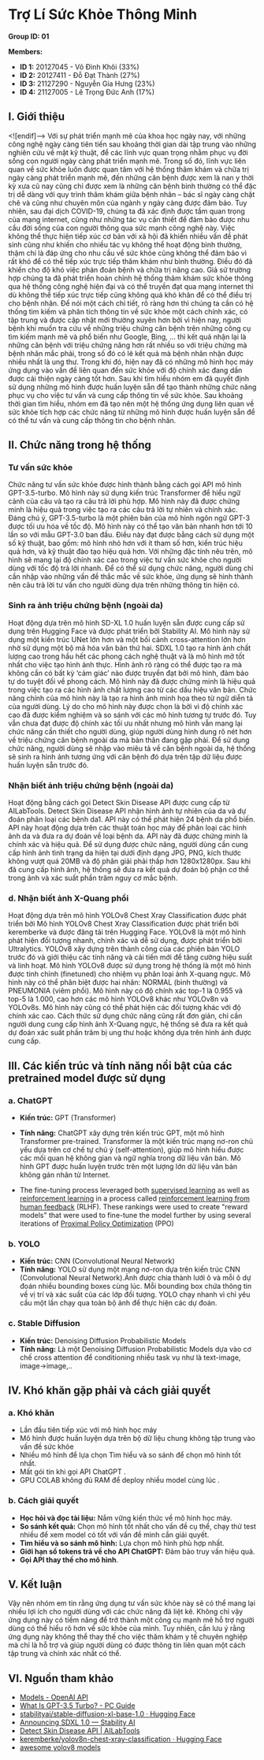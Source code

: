 
# Trợ Lí Sức Khỏe Thông Minh

**Group ID: 01**

**Members:**
- **ID 1:** 20127045 - Võ Đình Khôi (33%)
- **ID 2:** 20127411 - Đỗ Đạt Thành (27%)
- **ID 3:** 21127290 - Nguyễn Gia Hưng (23%)
- **ID 4:** 21127005 - Lê Trọng Đức Anh (17%)

## I. Giới thiệu

<![endif]--> Với sự phát triển mạnh mẽ của khoa học ngày nay, với những công nghệ ngày càng tiên tiến sau khoảng thời gian dài tập trung vào những nghiên cứu về mặt kỹ thuật, để các lĩnh vực quan trọng nhằm phục vụ đời sống con người ngày càng phát triển mạnh mẽ. Trong số đó, lĩnh vực liên quan về sức khỏe luôn được quan tâm với hệ thống thăm khám và chữa trị ngày càng phát triển mạnh mẽ, đến những căn bệnh được xem là nan y thời kỳ xưa cũ nay cũng chỉ được xem là những căn bệnh bình thường có thể đặc trị dễ dàng với quy trình thăm khám giữa bệnh nhân – bác sĩ ngày càng chặt chẽ và cũng như chuyên môn của ngành y ngày càng được đảm bảo. Tuy nhiên, sau đại dịch COVID-19, chúng ta đã xác định được tầm quan trọng của mạng internet, cũng như những tác vụ cần thiết để đảm bảo được nhu cầu đời sống của con người thông qua sức mạnh công nghệ này. Việc không thể thực hiện tiếp xúc cơ bản với xã hội đã khiến nhiều vấn đề phát sinh cũng như khiến cho nhiều tác vụ không thể hoạt động bình thường, thậm chí là đáp ứng cho nhu cầu về sức khỏe cũng không thể đảm bảo vì rất khó để có thể tiếp xúc trực tiếp thăm khám như bình thường. Điều đó đã khiến cho độ khó việc phán đoán bệnh và chữa trị nâng cao. Giả sử trường hợp chúng ta đã phát triển hoàn chỉnh hệ thống thăm khám sức khỏe thông qua hệ thống công nghệ hiện đại và có thể truyền đạt qua mạng internet thì dù không thể tiếp xúc trực tiếp cũng không quá khó khăn để có thể điều trị cho bệnh nhân. Để nói một cách chi tiết, rõ ràng hơn thì chúng ta cần có hệ thống tìm kiếm và phân tích thông tin về sức khỏe một cách chính xác, có tập trung và được cập nhật mới thường xuyên hơn bởi vì hiện nay, người bệnh khi muốn tra cứu về những triệu chứng căn bệnh trên những công cụ tìm kiếm mạnh mẽ và phổ biến như Google, Bing, … thì kết quả nhận lại là những căn bệnh với triệu chứng năng hơn rất nhiều so với triệu chứng mà bệnh nhân mắc phải, trong số đó có lẽ kết quả mà bệnh nhân nhận được nhiều nhất là ung thư. Trong khi đó, hiện nay đã có những mô hình học máy ứng dụng vào vấn đề liên quan đến sức khỏe với độ chính xác đang dần được cải thiện ngày càng tốt hơn. Sau khi tìm hiểu nhóm em đã quyết định sử dụng những mô hình được huấn luyện sẵn để tạo thành những chức năng phục vụ cho việc tư vấn và cung cấp thông tin về sức khỏe. Sau khoảng thời gian tìm hiểu, nhóm em đã tạo nên một hệ thống ứng dụng liên quan về sức khỏe tích hợp các chức năng từ những mô hình được huấn luyện sẵn để có thể tư vấn và cung cấp thông tin cho bệnh nhân.

## II. Chức năng trong hệ thống

### Tư vấn sức khỏe

 Chức năng tư vấn sức khỏe được hình thành bằng cách gọi API mô hình GPT-3.5-turbo. Mô hình này sử dụng kiến trúc Transformer để hiểu ngữ cảnh của câu và tạo ra câu trả lời phù hợp. Mô hình này đã được chứng minh là hiệu quả trong việc tạo ra các câu trả lời tự nhiên và chính xác. Đáng chú ý, GPT-3.5-turbo là một phiên bản của mô hình ngôn ngữ GPT-3 được tối ưu hóa về tốc độ. Mô hình này có thể tạo văn bản nhanh hơn tới 10 lần so với mẫu GPT-3.0 ban đầu. Điều này đạt được bằng cách sử dụng một số kỹ thuật, bao gồm: mô hình nhỏ hơn với ít tham số hơn, kiến trúc hiệu quả hơn, và kỹ thuật đào tạo hiệu quả hơn. Với những đặc tính nêu trên, mô hình sẽ mang lại độ chính xác cao trong việc tư vấn sức khỏe cho người dùng với tốc độ trả lời nhanh. Để có thể sử dụng chức năng, người dùng chỉ cần nhập vào những vấn đề thắc mắc về sức khỏe, ứng dụng sẽ hình thành nên câu trả lời tư vấn cho người dùng dựa trên những thông tin hiện có.
 

### Sinh ra ảnh triệu chứng bệnh (ngoài da)

Hoạt động dựa trên mô hình SD-XL 1.0 huấn luyện sẵn được cung cấp sử dụng trên Hugging Face và được phát triển bởi Stability AI. Mô hình này sử dụng một kiến trúc UNet lớn hơn và một bối cảnh cross-attention lớn hơn nhờ sử dụng một bộ mã hóa văn bản thứ hai. SDXL 1.0 tạo ra hình ảnh chất lượng cao trong hầu hết các phong cách nghệ thuật và là mô hình mở tốt nhất cho việc tạo hình ảnh thực. Hình ảnh rõ ràng có thể được tạo ra mà không cần có bất kỳ ‘cảm giác’ nào được truyền đạt bởi mô hình, đảm bảo tự do tuyệt đối về phong cách. Mô hình này đã được chứng minh là hiệu quả trong việc tạo ra các hình ảnh chất lượng cao từ các dấu hiệu văn bản. Chức năng chính của mô hình này là tạo ra hình ảnh minh họa theo từ ngữ diễn tả của người dùng. Lý do cho mô hình này được chọn là bởi vì độ chính xác cao đã được kiểm nghiệm và so sánh với các mô hình tương tự trước đó. Tuy vẫn chưa đạt được độ chính xác tối ưu nhất nhưng mô hình vẫn mang lại chức năng cần thiết cho người dùng, giúp người dùng hình dung rõ nét hơn về triệu chứng căn bệnh ngoài da mà bản thân đang gặp phải. Để sử dụng chức năng, người dùng sẽ nhập vào miêu tả về căn bệnh ngoài da, hệ thống sẽ sinh ra hình ảnh tương ứng với căn bệnh đó dựa trên tập dữ liệu được huấn luyện sẵn trước đó.

### Nhận biết ảnh triệu chứng bệnh (ngoài da)

Hoạt động bằng cách gọi Detect Skin Disease API được cung cấp từ AILabTools. Detect Skin Disease API nhận hình ảnh tự nhiên của da và dự đoán phân loại các bệnh da1. API này có thể phát hiện 24 bệnh da phổ biến. API này hoạt động dựa trên các thuật toán học máy để phân loại các hình ảnh da và đưa ra dự đoán về loại bệnh da. API này đã được chứng minh là chính xác và hiệu quả. Để sử dụng được chức năng, người dùng cần cung cấp hình ảnh tình trạng da hiện tại dưới định dạng JPG, PNG, kích thước không vượt quá 20MB và độ phân giải phải thấp hơn 1280x1280px. Sau khi đã cung cấp hình ảnh, hệ thống sẽ đưa ra kết quả dự đoán bộ phận cơ thể trong ảnh và xác suất phần trăm nguy cơ mắc bệnh.

### d. Nhận biết ảnh X-Quang phổi

Hoạt động dựa trên mô hình YOLOv8 Chest Xray Classification được phát triển bởi Mô hình YOLOv8 Chest Xray Classification được phát triển bởi keremberke và được đăng tải trên Hugging Face. YOLOv8 là một mô hình phát hiện đối tượng nhanh, chính xác và dễ sử dụng, được phát triển bởi Ultralytics. YOLOv8 xây dựng trên thành công của các phiên bản YOLO trước đó và giới thiệu các tính năng và cải tiến mới để tăng cường hiệu suất và linh hoạt. Mô hình YOLOv8 được sử dụng trong hệ thống là một mô hình được tinh chỉnh (finetuned) cho nhiệm vụ phân loại ảnh X-quang ngực. Mô hình này có thể phân biệt được hai nhãn: NORMAL (bình thường) và PNEUMONIA (viêm phổi). Mô hình này có độ chính xác top-1 là 0.955 và top-5 là 1.000, cao hơn các mô hình YOLOv8 khác như YOLOv8n và YOLOv8s. Mô hình này cũng có thể phát hiện các đối tượng khác với độ chính xác cao. Cách thức sử dụng chức năng cũng rất đơn giản, chỉ cần người dung cung cấp hình ảnh X-Quang ngực, hệ thống sẽ đưa ra kết quả dự đoán xác suất phần trăm bị ung thư hoặc không dựa trên hình ảnh được cung cấp.

## III. Các kiến trúc và tính năng nổi bật của các pretrained model được sử dụng

### a. ChatGPT

- **Kiến trúc:** GPT (Transformer)
- **Tính năng:** ChatGPT xây dựng trên kiến trúc GPT, một mô hình Transformer pre-trained. Transformer là một kiến trúc mạng nơ-ron chủ yếu dựa trên cơ chế tự chú ý (self-attention), giúp mô hình hiểu được các mối quan hệ không gian và ngữ nghĩa trong dữ liệu văn bản. Mô hình GPT được huấn luyện trước trên một lượng lớn dữ liệu văn bản không gán nhãn từ Internet.

- The fine-tuning process leveraged both [supervised learning](https://en.wikipedia.org/wiki/Supervised_learning "Supervised learning") as well as [reinforcement learning](https://en.wikipedia.org/wiki/Reinforcement_learning "Reinforcement learning") in a process called [reinforcement learning from human feedback](https://en.wikipedia.org/wiki/Reinforcement_learning_from_human_feedback "Reinforcement learning from human feedback") (RLHF). These rankings were used to create "reward models" that were used to fine-tune the model further by using several iterations of [Proximal Policy Optimization](https://en.wikipedia.org/wiki/Proximal_Policy_Optimization "Proximal Policy Optimization") (PPO)

### b. YOLO

- **Kiến trúc:** CNN (Convolutional Neural Network)
- **Tính năng:** YOLO sử dụng một mạng nơ-ron dựa trên kiến trúc CNN (Convolutional Neural Network).Ảnh được chia thành lưới ô và mỗi ô dự đoán nhiều bounding boxes cùng lúc. Mỗi bounding box chứa thông tin về vị trí và xác suất của các lớp đối tượng. YOLO chạy nhanh vì chỉ yêu cầu một lần chạy qua toàn bộ ảnh để thực hiện các dự đoán.


### c. Stable Diffusion

- **Kiến trúc:** Denoising Diffusion Probabilistic Models
- **Tính năng:** Là một Denoising Diffusion Probabilistic Models dựa vào cơ chế cross attention để conditioning nhiều task vụ như là text-image, image->image,..

## IV. Khó khăn gặp phải và cách giải quyết

### a. Khó khăn

- Lần đầu tiên tiếp xúc với mô hình học máy
- Mô hình được huấn luyện dựa trên bộ dữ liệu chung không tập trung vào vấn đề sức khỏe
- Nhiều mô hình để lựa chọn Tìm hiểu và so sánh để chọn mô hình tốt nhất.
- Mất gói tin khi gọi API ChatGPT .
- GPU COLAB không đủ RAM  để deploy nhiều model cùng lúc .

### b. Cách giải quyết

- **Học hỏi và đọc tài liệu:** Nắm vững kiến thức về mô hình học máy.
- **So sánh kết quả:** Chọn mô hình tốt nhất cho vấn đề cụ thể, chạy thử test nhiều để xem model có tốt với vấn đề mình cần giải quyết.
- **Tìm hiểu và so sánh mô hình:** Lựa chọn mô hình phù hợp nhất.
- **Giới hạn số tokens trả về cho API ChatGPT:** Đảm bảo truy vấn hiệu quả.
- **Gọi API thay thế cho mô hình**.

## V. Kết luận

Vậy nên nhóm em tin rằng ứng dụng tư vấn sức khỏe này sẽ có thể mang lại nhiều lợi ích cho người dùng với các chức năng đã liệt kê. Không chỉ vậy ứng dụng này có tiềm năng để trở thành một công cụ mạnh mẽ hỗ trợ người dùng có thể hiểu rõ hơn về sức khỏe của mình. Tuy nhiên, cần lưu ý rằng ứng dụng này không thể thay thế cho việc thăm khám y tế chuyên nghiệp mà chỉ là hỗ trợ và giúp người dùng có được thông tin liên quan một cách tập trung và chính xác nhất có thể.

## VI. Nguồn tham khảo

- [Models - OpenAI API](https://platform.openai.com/docs/models/gpt-3-5)
-  [What Is GPT-3.5 Turbo? - PC Guide](https://www.pcguide.com/apps/gpt-3-5-turbo/)
- [stabilityai/stable-diffusion-xl-base-1.0 · Hugging Face](https://huggingface.co/stabilityai/stable-diffusion-xl-base-1.0)
- [Announcing SDXL 1.0 — Stability AI](https://stability.ai/news/stable-diffusion-sdxl-1-announcement)
- [Detect Skin Disease API | AILabTools](https://www.ailabtools.com/doc/ai-portrait/analysis/skin-disease-detection/api)
- [keremberke/yolov8n-chest-xray-classification · Hugging Face](https://huggingface.co/keremberke/yolov8n-chest-xray-classification)
- [awesome yolov8 models](https://yolov8.xyz/#/)
